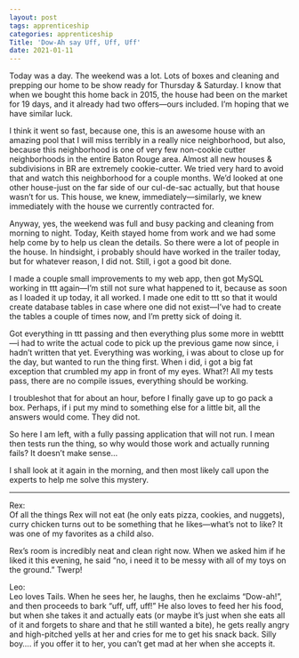 ```yaml
---
layout: post 
tags: apprenticeship
categories: apprenticeship
Title: 'Dow-Ah say Uff, Uff, Uff'
date: 2021-01-11
---
```


Today was a day.  The weekend was a lot.  Lots of boxes and cleaning and prepping our home to be show ready for Thursday & Saturday.  I know that when we bought this home back in 2015, the house had been on the market for 19 days, and it already had two offers—ours included.  I’m hoping that we have similar luck.

I think it went so fast, because one, this is an awesome house with an amazing pool that I will miss terribly in a really nice neighborhood, but also, because this neighborhood is one of very few non-cookie cutter neighborhoods in the entire Baton Rouge area.  Almost all new houses & subdivisions in BR are extremely cookie-cutter.  We tried very hard to avoid that and watch this neighborhood for a couple months.  We’d looked at one other house-just on the far side of our cul-de-sac actually, but that house wasn’t for us.  This house, we knew, immediately—similarly, we knew immediately with the house we currently contracted for.  

Anyway, yes, the weekend was full and busy packing and cleaning from morning to night.  Today, Keith stayed home from work and we had some help come by to help us clean the details.  So there were a lot of people in the house.  In hindsight, i probably should have worked in the trailer today, but for whatever reason, I did not.  Still, i got a good bit done. 

I made a couple small improvements to my web app, then got MySQL working in ttt again—I’m still not sure what happened to it, because as soon as I loaded it up today, it all worked.  I made one edit to ttt so that it would create database tables in case where one did not exist—I’ve had to create the tables a couple of times now, and I’m pretty sick of doing it.  

Got everything in ttt passing and then everything plus some more in webttt—i had to write the actual code to pick up the previous game now since, i hadn’t written that yet.  Everything was working, i was about to close up for the day, but wanted to run the thing first.  When i did, i got a big fat exception that crumbled my app in front of my eyes.  What?!  All my tests pass, there are no compile issues, everything should be working.  

I troubleshot that for about an hour, before I finally gave up to go pack a box.  Perhaps, if i put my mind to something else for a little bit, all the answers would come.  They did not.  

So here I am left, with a fully passing application that will not run.  I mean then tests run the thing, so why would those work and actually running fails?  It doesn’t make sense…

I shall look at it again in the morning, and then most likely call upon the experts to help me solve this mystery.

***
Rex:  
Of all the things Rex will not eat (he only eats pizza, cookies, and nuggets), curry chicken turns out to be something that he likes—what’s not to like?  It was one of my favorites as a child also.  

Rex’s room is incredibly neat and clean right now.  When we asked him if he liked it this evening, he said “no, i need it to be messy with all of my toys on the ground.”  Twerp!  

Leo:  
Leo loves Tails.  When he sees her, he laughs, then he exclaims “Dow-ah!”, and then proceeds to bark “uff, uff, uff!”  He also loves to feed her his food, but when she takes it and actually eats (or maybe it’s just when she eats all of it and forgets to share and that he still wanted a bite), he gets really angry and high-pitched yells at her and cries for me to get his snack back.  Silly boy…. if you offer it to her, you can’t get mad at her when she accepts it.  
